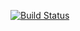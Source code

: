 [![Build Status](https://travis-ci.com/organizacion-sesion-3-gloria-munoz/sesion5-travis.svg?branch=master)](https://travis-ci.com/organizacion-sesion-3-gloria-munoz/sesion5-travis)
